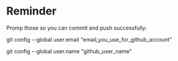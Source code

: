 # Reminder

Promp those so you can commit and push successfully:

git config --global user.email "email_you_use_for_github_account"

git config --global user.name "github_user_name"


